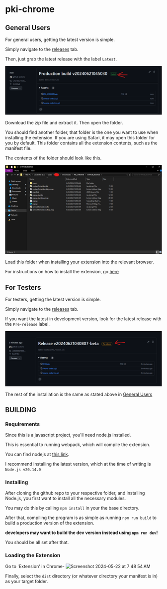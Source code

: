
# pki-chrome

## General Users

For general users, getting the latest version is simple.

Simply navigate to the [releases](https://github.com/akhargha/pki-chrome/releases) tab.

Then, just grab the latest release with the label `Latest`.

![image](./docs/relexample.png)

Download the zip file and extract it. Then open the folder.

You should find another folder, that folder is the one you want to use when installing the extension. If you are using Safari, it may open this folder for you by default. This folder contains all the extension contents, such as the manifest file.

The contents of the folder should look like this.

![image](./docs/folderexample.png)

Load this folder when installing your extension into the relevant browser.

For instructions on how to install the extension, go [here](#loading-the-extension)

## For Testers

For testers, getting the latest version is simple.

Simply navigate to the [releases](https://github.com/akhargha/pki-chrome/releases) tab.

If you want the latest in development version, look for the latest release with the `Pre-release` label.

![image](./docs/prerelexample.png)

The rest of the installation is the same as stated above in [General Users](#general-users)

## BUILDING
### Requirements

Since this is a javascript project, you'll need node.js installed. 

This is essential to running webpack, which will compile the extension.

You can find nodejs at [this link](https://nodejs.org/en). 

I recommend installing the latest version, which at the time of writing is `Node.js v20.14.0`

### Installing

After cloning the github repo to your respective folder, and installing Node.js, you first want to install all the necessary modules.

You may do this by calling `npm install` in your the base directory.

After that, compiling the program is as simple as running `npm run build` to build a production version of the extension.

**developers may want to build the dev version instead using `npm run dev`!**

You should be all set after that.

### Loading the Extension

Go to 'Extension' in Chrome-
![Screenshot 2024-05-22 at 7 48 54 AM](https://github.com/akhargha/pki-chrome/assets/118499953/70add5d8-d1ca-4e07-907f-a6a9dd850e68)

Finally, select the `dist` directory (or whatever directory your manifest is in) as your target folder.
